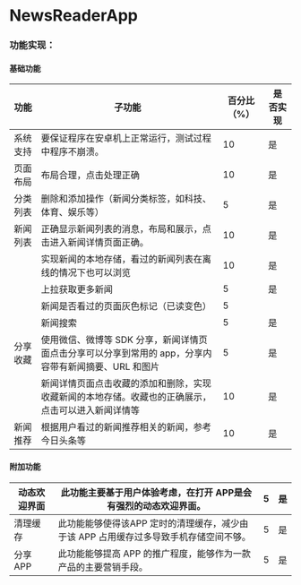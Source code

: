 # NewsReaderApp

### 功能实现： 

#### 基础功能

| 功能     | 子功能                                                       | 百分比（%） | 是 否实现 |
| -------- | ------------------------------------------------------------ | ----------- | --------- |
| 系统支持 | 要保证程序在安卓机上正常运行，测试过程中程序不崩溃。         | 10          | 是        |
| 页面布局 | 布局合理，点击处理正确                                       | 10          | 是        |
| 分类列表 | 删除和添加操作（新闻分类标签，如科技、体育、娱乐等）         | 5           | 是        |
| 新闻列表 | 正确显示新闻列表的消息，布局和展示，点击进入新闻详情页面正确。 | 10          | 是        |
|          | 实现新闻的本地存储，看过的新闻列表在离线的情况下也可以浏览   | 10          | 是        |
|          | 上拉获取更多新闻                                             | 5           | 是        |
|          | 新闻是否看过的页面灰色标记（已读变色）                       | 5           |           |
|          | 新闻搜索                                                     | 5           | 是        |
| 分享收藏 | 使用微信、微博等 SDK 分享，新闻详情页面点击分享可以分享到常用的 app，分享内容带有新闻摘要、URL 和图片 | 5           | 是        |
|          | 新闻详情页面点击收藏的添加和删除，实现收藏新闻的本地存储。收藏也的正确展示， 点击可以进入新闻详情等 | 10          | 是        |
| 新闻推荐 | 根据用户看过的新闻推荐相关的新闻，参考今日头条等             | 10          | 是        |

#### 附加功能

| 动态欢迎界面 | 此功能主要基于用户体验考虑，在打开 APP是会有强烈的动态欢迎界面。 | 5    | 是   |
| ------------ | ------------------------------------------------------------ | ---- | ---- |
| 清理缓存     | 此功能能够使得该APP 定时的清理缓存，减少由于该 APP 占用缓存过多导致手机存储空间不够。 | 5    | 是   |
| 分享APP      | 此功能能够提高 APP  的推广程度，能够作为一款产品的主要营销手段。 | 5    | 是   |

